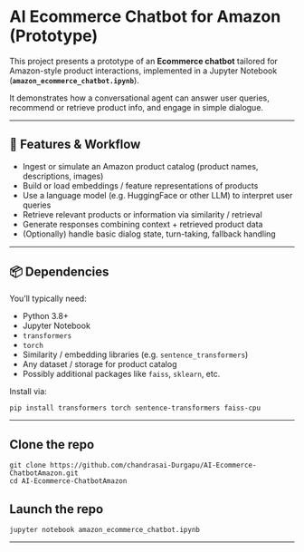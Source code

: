 # AI Ecommerce Chatbot for Amazon (Prototype)

This project presents a prototype of an **Ecommerce chatbot** tailored for Amazon-style product interactions, implemented in a Jupyter Notebook (**`amazon_ecommerce_chatbot.ipynb`**).  

It demonstrates how a conversational agent can answer user queries, recommend or retrieve product info, and engage in simple dialogue.

---

## 🧩 Features & Workflow

- Ingest or simulate an Amazon product catalog (product names, descriptions, images)  
- Build or load embeddings / feature representations of products  
- Use a language model (e.g. HuggingFace or other LLM) to interpret user queries  
- Retrieve relevant products or information via similarity / retrieval  
- Generate responses combining context + retrieved product data  
- (Optionally) handle basic dialog state, turn-taking, fallback handling  

---

## 📦 Dependencies

You’ll typically need:

- Python 3.8+  
- Jupyter Notebook  
- `transformers`  
- `torch`  
- Similarity / embedding libraries (e.g. `sentence_transformers`)  
- Any dataset / storage for product catalog  
- Possibly additional packages like `faiss`, `sklearn`, etc.

Install via:

```bash
pip install transformers torch sentence-transformers faiss-cpu
```
---
## Clone the repo
```
git clone https://github.com/chandrasai-Durgapu/AI-Ecommerce-ChatbotAmazon.git
cd AI-Ecommerce-ChatbotAmazon
```
## Launch the repo
```
jupyter notebook amazon_ecommerce_chatbot.ipynb
```
---
